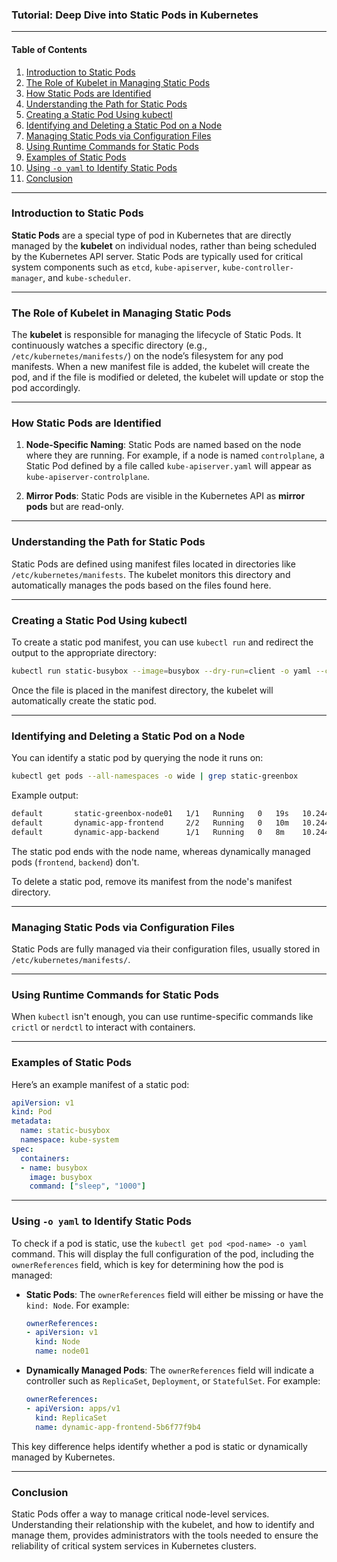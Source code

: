 ### Tutorial: Deep Dive into Static Pods in Kubernetes

---

#### Table of Contents
1. [Introduction to Static Pods](#introduction-to-static-pods)
2. [The Role of Kubelet in Managing Static Pods](#the-role-of-kubelet-in-managing-static-pods)
3. [How Static Pods are Identified](#how-static-pods-are-identified)
4. [Understanding the Path for Static Pods](#understanding-the-path-for-static-pods)
5. [Creating a Static Pod Using kubectl](#creating-a-static-pod-using-kubectl)
6. [Identifying and Deleting a Static Pod on a Node](#identifying-and-deleting-a-static-pod-on-a-node)
7. [Managing Static Pods via Configuration Files](#managing-static-pods-via-configuration-files)
8. [Using Runtime Commands for Static Pods](#using-runtime-commands-for-static-pods)
9. [Examples of Static Pods](#examples-of-static-pods)
10. [Using `-o yaml` to Identify Static Pods](#using--o-yaml-to-identify-static-pods)
11. [Conclusion](#conclusion)

---

### Introduction to Static Pods

**Static Pods** are a special type of pod in Kubernetes that are directly managed by the **kubelet** on individual nodes, rather than being scheduled by the Kubernetes API server. Static Pods are typically used for critical system components such as `etcd`, `kube-apiserver`, `kube-controller-manager`, and `kube-scheduler`.

---

### The Role of Kubelet in Managing Static Pods

The **kubelet** is responsible for managing the lifecycle of Static Pods. It continuously watches a specific directory (e.g., `/etc/kubernetes/manifests/`) on the node’s filesystem for any pod manifests. When a new manifest file is added, the kubelet will create the pod, and if the file is modified or deleted, the kubelet will update or stop the pod accordingly.

---

### How Static Pods are Identified

1. **Node-Specific Naming**: Static Pods are named based on the node where they are running. For example, if a node is named `controlplane`, a Static Pod defined by a file called `kube-apiserver.yaml` will appear as `kube-apiserver-controlplane`.

2. **Mirror Pods**: Static Pods are visible in the Kubernetes API as **mirror pods** but are read-only.

---

### Understanding the Path for Static Pods

Static Pods are defined using manifest files located in directories like `/etc/kubernetes/manifests`. The kubelet monitors this directory and automatically manages the pods based on the files found here.

---

### Creating a Static Pod Using kubectl

To create a static pod manifest, you can use `kubectl run` and redirect the output to the appropriate directory:

```bash
kubectl run static-busybox --image=busybox --dry-run=client -o yaml --command -- sleep 1000 > /etc/kubernetes/manifests/static-busybox.yaml
```

Once the file is placed in the manifest directory, the kubelet will automatically create the static pod.

---

### Identifying and Deleting a Static Pod on a Node

You can identify a static pod by querying the node it runs on:

```bash
kubectl get pods --all-namespaces -o wide | grep static-greenbox
```

Example output:
```bash
default       static-greenbox-node01   1/1   Running   0   19s   10.244.1.2   node01   <none>   <none>
default       dynamic-app-frontend     2/2   Running   0   10m   10.244.1.10  node01   <none>   <none>
default       dynamic-app-backend      1/1   Running   0   8m    10.244.1.12  node02   <none>   <none>
```
The static pod ends with the node name, whereas dynamically managed pods (`frontend`, `backend`) don't.

To delete a static pod, remove its manifest from the node's manifest directory.

---

### Managing Static Pods via Configuration Files

Static Pods are fully managed via their configuration files, usually stored in `/etc/kubernetes/manifests/`.

---

### Using Runtime Commands for Static Pods

When `kubectl` isn't enough, you can use runtime-specific commands like `crictl` or `nerdctl` to interact with containers.

---

### Examples of Static Pods

Here’s an example manifest of a static pod:

```yaml
apiVersion: v1
kind: Pod
metadata:
  name: static-busybox
  namespace: kube-system
spec:
  containers:
  - name: busybox
    image: busybox
    command: ["sleep", "1000"]
```

---

### Using `-o yaml` to Identify Static Pods

To check if a pod is static, use the `kubectl get pod <pod-name> -o yaml` command. This will display the full configuration of the pod, including the `ownerReferences` field, which is key for determining how the pod is managed:

- **Static Pods**: The `ownerReferences` field will either be missing or have the `kind: Node`. For example:

  ```yaml
  ownerReferences:
  - apiVersion: v1
    kind: Node
    name: node01
  ```

- **Dynamically Managed Pods**: The `ownerReferences` field will indicate a controller such as `ReplicaSet`, `Deployment`, or `StatefulSet`. For example:

  ```yaml
  ownerReferences:
  - apiVersion: apps/v1
    kind: ReplicaSet
    name: dynamic-app-frontend-5b6f77f9b4
  ```

This key difference helps identify whether a pod is static or dynamically managed by Kubernetes.

---

### Conclusion

Static Pods offer a way to manage critical node-level services. Understanding their relationship with the kubelet, and how to identify and manage them, provides administrators with the tools needed to ensure the reliability of critical system services in Kubernetes clusters.
